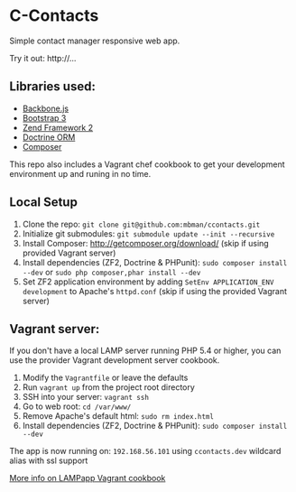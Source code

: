 # C-Contacts

Simple contact manager responsive web app.

Try it out: http://...

## Libraries used:

- [Backbone.js](http://backbonejs.org/)
- [Bootstrap 3](http://getbootstrap.com/)
- [Zend Framework 2](http://framework.zend.com/)
- [Doctrine ORM](http://www.doctrine-project.org/)
- [Composer](http://getcomposer.org/)

This repo also includes a Vagrant chef cookbook to get your development
environment up and runing in no time.

## Local Setup

  1. Clone the repo: `git clone git@github.com:mbman/ccontacts.git`
  2. Initialize git submodules: `git submodule update --init --recursive`
  4. Install Composer: http://getcomposer.org/download/ (skip if using provided Vagrant server)
  5. Install dependencies (ZF2, Doctrine & PHPunit): `sudo composer install --dev` or `sudo php composer,phar install --dev`
  6. Set ZF2 application environment by adding `SetEnv APPLICATION_ENV development` to Apache's `httpd.conf` (skip if using the provided Vagrant server)
  

## Vagrant server:

If you don't have a local LAMP server running PHP 5.4 or higher, 
you can use the provider Vagrant development server cookbook.

  1. Modify the `Vagrantfile` or leave the defaults
  2. Run `vagrant up` from the project root directory
  3. SSH into your server: `vagrant ssh`
  4. Go to web root: `cd /var/www/`
  5. Remove Apache's default html: `sudo rm index.html`
  6. Install dependencies (ZF2, Doctrine & PHPunit): `sudo composer install --dev`

The app is now running on: `192.168.56.101` using `ccontacts.dev` wildcard alias with ssl support

[More info on LAMPapp Vagrant cookbook](https://github.com/mbman/lampapp-vagrant)